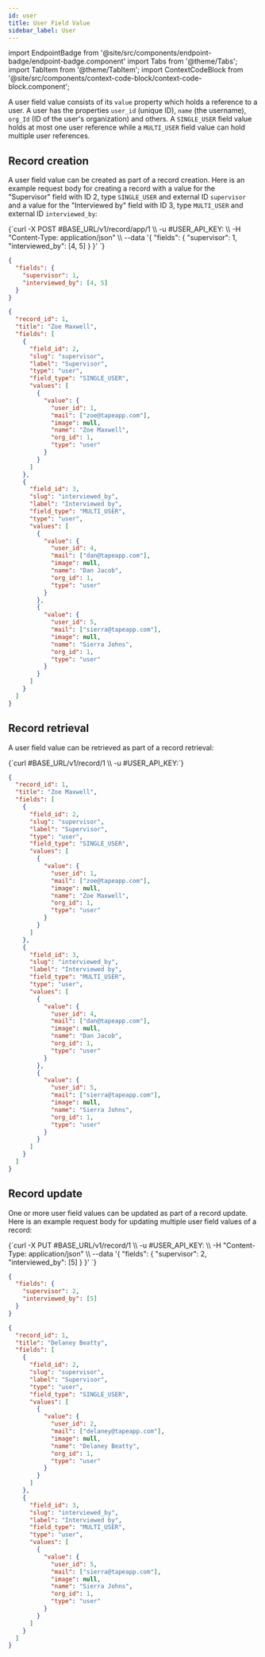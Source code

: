 ```yaml
---
id: user
title: User Field Value
sidebar_label: User
---
```


import EndpointBadge from '@site/src/components/endpoint-badge/endpoint-badge.component'
import Tabs from '@theme/Tabs';
import TabItem from '@theme/TabItem';
import ContextCodeBlock from '@site/src/components/context-code-block/context-code-block.component';

A user field value consists of its `value` property which holds a reference to a user. A user has the properties `user_id` (unique ID), `name` (the username), `org_Id` (ID of the user's organization) and others.
A `SINGLE_USER` field value holds at most one user reference while a `MULTI_USER` field value can hold multiple user references.

## Record creation

<EndpointBadge method="POST" url="https://api.tapeapp.com/v1/record/app/{app_id}" />

A user field value can be created as part of a record creation. Here is an example request body for creating a record with a value for the "Supervisor" field with ID 2, type `SINGLE_USER` and external ID `supervisor` and a value for the "Interviewed by" field with ID 3, type `MULTI_USER` and external ID `interviewed_by`:

<Tabs defaultValue="curl">

<TabItem value="curl" label="cURL">
<ContextCodeBlock language="shell" title='➡️      Request'>
{`curl -X POST #BASE_URL/v1/record/app/1  \\
  -u #USER_API_KEY: \\
  -H "Content-Type: application/json" \\
  --data '{
    "fields": {
      "supervisor": 1,
      "interviewed_by": [4, 5]
    }
  }' 
`}
</ContextCodeBlock>
</TabItem>

<TabItem value="json" label="JSON">

```json title="➡️      Request">
{
  "fields": {
    "supervisor": 1,
    "interviewed_by": [4, 5]
  }
}
```

</TabItem>
</Tabs>

```json title="⬅️      Response"
{
  "record_id": 1,
  "title": "Zoe Maxwell",
  "fields": [
    {
      "field_id": 2,
      "slug": "supervisor",
      "label": "Supervisor",
      "type": "user",
      "field_type": "SINGLE_USER",
      "values": [
        {
          "value": {
            "user_id": 1,
            "mail": ["zoe@tapeapp.com"],
            "image": null,
            "name": "Zoe Maxwell",
            "org_id": 1,
            "type": "user"
          }
        }
      ]
    },
    {
      "field_id": 3,
      "slug": "interviewed_by",
      "label": "Interviewed by",
      "field_type": "MULTI_USER",
      "type": "user",
      "values": [
        {
          "value": {
            "user_id": 4,
            "mail": ["dan@tapeapp.com"],
            "image": null,
            "name": "Dan Jacob",
            "org_id": 1,
            "type": "user"
          }
        },
        {
          "value": {
            "user_id": 5,
            "mail": ["sierra@tapeapp.com"],
            "image": null,
            "name": "Sierra Johns",
            "org_id": 1,
            "type": "user"
          }
        }
      ]
    }
  ]
}
```

## Record retrieval

<EndpointBadge method="GET" url="https://api.tapeapp.com/v1/record/{record_id}" />

A user field value can be retrieved as part of a record retrieval:

<ContextCodeBlock language="shell" title='➡️      Request'>
{`curl #BASE_URL/v1/record/1 \\
  -u #USER_API_KEY:`}
</ContextCodeBlock>

```json title='⬅️      Response'
{
  "record_id": 1,
  "title": "Zoe Maxwell",
  "fields": [
    {
      "field_id": 2,
      "slug": "supervisor",
      "label": "Supervisor",
      "type": "user",
      "field_type": "SINGLE_USER",
      "values": [
        {
          "value": {
            "user_id": 1,
            "mail": ["zoe@tapeapp.com"],
            "image": null,
            "name": "Zoe Maxwell",
            "org_id": 1,
            "type": "user"
          }
        }
      ]
    },
    {
      "field_id": 3,
      "slug": "interviewed_by",
      "label": "Interviewed by",
      "field_type": "MULTI_USER",
      "type": "user",
      "values": [
        {
          "value": {
            "user_id": 4,
            "mail": ["dan@tapeapp.com"],
            "image": null,
            "name": "Dan Jacob",
            "org_id": 1,
            "type": "user"
          }
        },
        {
          "value": {
            "user_id": 5,
            "mail": ["sierra@tapeapp.com"],
            "image": null,
            "name": "Sierra Johns",
            "org_id": 1,
            "type": "user"
          }
        }
      ]
    }
  ]
}
```

## Record update

<EndpointBadge method="PUT" url="https://api.tapeapp.com/v1/record/{record_id}" />

One or more user field values can be updated as part of a record update. Here is an example request body for updating multiple user field values of a record:

<Tabs defaultValue="curl">

<TabItem value="curl" label="cURL">
<ContextCodeBlock language="shell" title='➡️      Request'>
{`curl -X PUT #BASE_URL/v1/record/1  \\
  -u #USER_API_KEY: \\
  -H "Content-Type: application/json" \\
  --data '{
    "fields": {
      "supervisor": 2,
      "interviewed_by": [5]
    }
  }' 
`}
</ContextCodeBlock>
</TabItem>

<TabItem value="json" label="JSON">

```json title="➡️      Request">
{
  "fields": {
    "supervisor": 2,
    "interviewed_by": [5]
  }
}
```

</TabItem>
</Tabs>

```json title='⬅️      Response'
{
  "record_id": 1,
  "title": "Delaney Beatty",
  "fields": [
    {
      "field_id": 2,
      "slug": "supervisor",
      "label": "Supervisor",
      "type": "user",
      "field_type": "SINGLE_USER",
      "values": [
        {
          "value": {
            "user_id": 2,
            "mail": ["delaney@tapeapp.com"],
            "image": null,
            "name": "Delaney Beatty",
            "org_id": 1,
            "type": "user"
          }
        }
      ]
    },
    {
      "field_id": 3,
      "slug": "interviewed_by",
      "label": "Interviewed by",
      "field_type": "MULTI_USER",
      "type": "user",
      "values": [
        {
          "value": {
            "user_id": 5,
            "mail": ["sierra@tapeapp.com"],
            "image": null,
            "name": "Sierra Johns",
            "org_id": 1,
            "type": "user"
          }
        }
      ]
    }
  ]
}
```
